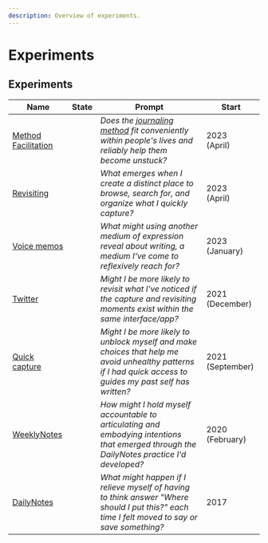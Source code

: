```yaml
---
description: Overview of experiments.
---
```


# Experiments

## Experiments

<table><thead><tr><th>Name</th><th data-type="select">State</th><th>Prompt</th><th>Start</th></tr></thead><tbody><tr><td><a href="method-facilitation.md">Method Facilitation </a></td><td></td><td><em>Does the</em> <a href="../method.md"><em>journaling method</em></a> <em>fit conveniently within people's lives and reliably help them become unstuck?</em></td><td>2023 <br>(April)</td></tr><tr><td><a href="twitter-pt.-2.md">Revisiting</a></td><td></td><td><em>What emerges when I create a distinct place to browse, search for, and organize what I quickly capture?</em> <br></td><td>2023 <br>(April)</td></tr><tr><td><a href="voice-memos.md">Voice memos</a></td><td></td><td><em>What might using another medium of expression reveal about writing, a medium I've come to reflexively reach for?</em></td><td>2023<br>(January)</td></tr><tr><td><a href="twitter-pt.-2.md">Twitter</a></td><td></td><td><em>Might I be more likely to revisit what I've noticed if the capture and revisiting moments exist within the same interface/app?</em> </td><td>2021 (December)</td></tr><tr><td><a href="quick-capture.md">Quick capture</a></td><td></td><td><em>Might I be more likely to unblock myself and make choices that help me avoid unhealthy patterns if I had quick access to guides my past self has written?</em></td><td>2021 <br>(September)</td></tr><tr><td><a href="weeklynotes.md">WeeklyNotes</a></td><td></td><td><em>How might I hold myself accountable to articulating and embodying intentions that emerged through the DailyNotes practice I'd developed?</em></td><td>2020 (February)</td></tr><tr><td><a href="dailynotes.md">DailyNotes</a></td><td></td><td><em>What might happen if I relieve myself of having to think answer "Where should I put this?" each time I felt moved to say or save something?</em></td><td>2017</td></tr></tbody></table>

